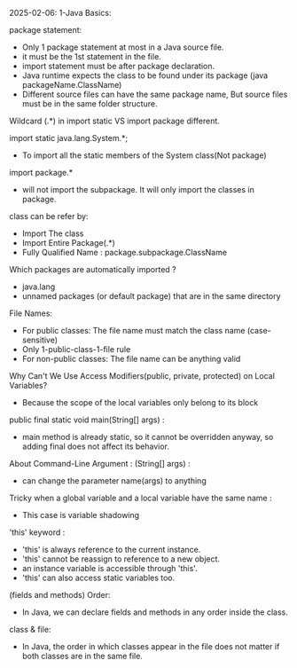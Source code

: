 
2025-02-06:
1-Java Basics:

package statement:
- Only 1 package statement at most in a Java source file.
- it must be the 1st statement in the file.
- import statement must be after package declaration.
- Java runtime expects the class to be found under its package (java packageName.ClassName)
- Different source files can have the same package name, But source files must be in the same folder structure. 

Wildcard (.*) in import static VS import package different.

import static java.lang.System.*;
- To import all the static members of the System class(Not package)

import package.* 
- will not import the subpackage. It will only import the classes in package.

class can be refer by:
- Import The class
- Import Entire Package(.*)
- Fully Qualified Name : package.subpackage.ClassName

Which packages are automatically imported ?
- java.lang
- unnamed packages (or default package) that are in the same directory

File Names:
- For public classes: The file name must match the class name (case-sensitive)
- Only 1-public-class-1-file rule
- For non-public classes: The file name can be anything valid

Why Can't We Use Access Modifiers(public, private, protected) on Local Variables?
- Because the scope of the local variables only belong to its block

public final static void main(String[] args) :
- main method is already static, so it cannot be overridden anyway, so adding final does not affect its behavior.

About Command-Line Argument : (String[] args) :
- can change the parameter name(args) to anything

Tricky when a global variable and a local variable have the same name :
- This case is variable shadowing

'this' keyword :
- 'this' is always reference to the current instance.
- 'this' cannot be reassign to reference to a new object.
- an instance variable is accessible through 'this'.
- 'this' can also access static variables too.

(fields and methods) Order:
- In Java, we can declare fields and methods in any order inside the class.

class & file:
- In Java, the order in which classes appear in the file does not matter if both classes are in the same file.
